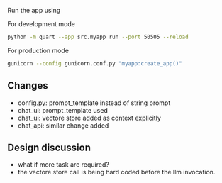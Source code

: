 Run the app using 

For development mode

```bash
python -m quart --app src.myapp run --port 50505 --reload
```


For production mode

```bash
gunicorn --config gunicorn.conf.py "myapp:create_app()"
```

## Changes
- config.py: prompt_template instead of string prompt
- chat_ui: prompt_template used
- chat_ui: vectore store added as context explicitly
- chat_api: similar change added


## Design discussion
- what if more task are required?
- the vectore store call is being hard coded before the llm invocation.